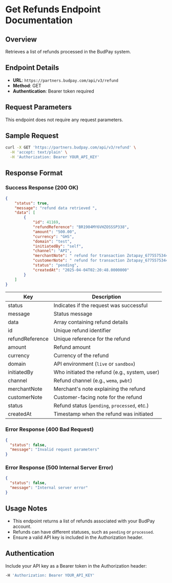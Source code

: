 # Get Refunds Endpoint Documentation

## Overview
Retrieves a list of refunds processed in the BudPay system.

## Endpoint Details
- **URL**: `https://partners.budpay.com/api/v3/refund`
- **Method**: GET
- **Authentication**: Bearer token required

## Request Parameters
This endpoint does not require any request parameters.

## Sample Request
```bash
curl -X GET 'https://partners.budpay.com/api/v3/refund' \
  -H 'accept: text/plain' \
  -H 'Authorization: Bearer YOUR_API_KEY'
```

## Response Format

### Success Response (200 OK)
```json
{
    "status": true,
    "message": "refund data retrieved ",
    "data": [
        {
            "id": 41169,
            "refundReference": "BR1904MY6VHZOSSSP338",
            "amount": "500.00",
            "currency": "GHS",
            "domain": "test",
            "initiatedBy": "self",
            "channel": "API",
            "merchantNote": " refund for transaction Zotapay_6775575344",
            "customerNote": " refund for transaction Zotapay_6775575344",
            "status": "pending",
            "createdAt": "2025-04-04T02:20:48.0000000"
        }
    ]
}
```

| Key             | Description                                              |
|----------------|----------------------------------------------------------|
| status         | Indicates if the request was successful                  |
| message        | Status message                                           |
| data           | Array containing refund details                          |
| id             | Unique refund identifier                                 |
| refundReference | Unique reference for the refund                         |
| amount         | Refund amount                                            |
| currency       | Currency of the refund                                   |
| domain        | API environment (`live` or `sandbox`)                     |
| initiatedBy    | Who initiated the refund (e.g., system, user)            |
| channel        | Refund channel (e.g., `wema`, `pwbt`)                    |
| merchantNote   | Merchant's note explaining the refund                    |
| customerNote   | Customer-facing note for the refund                      |
| status         | Refund status (`pending`, `processed`, etc.)             |
| createdAt      | Timestamp when the refund was initiated                  |

### Error Response (400 Bad Request)
```json
{
  "status": false,
  "message": "Invalid request parameters"
}
```

### Error Response (500 Internal Server Error)
```json
{
  "status": false,
  "message": "Internal server error"
}
```

## Usage Notes
- This endpoint returns a list of refunds associated with your BudPay account.
- Refunds can have different statuses, such as `pending` or `processed`.
- Ensure a valid API key is included in the Authorization header.

## Authentication
Include your API key as a Bearer token in the Authorization header:
```bash
-H 'Authorization: Bearer YOUR_API_KEY'
```

